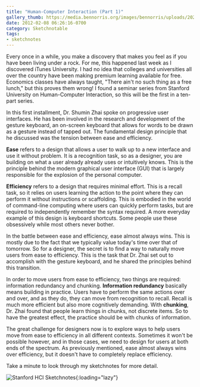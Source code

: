 ```yaml
---
title: "Human-Computer Interaction (Part 1)"
gallery_thumb: https://media.bennorris.org/images/bennorris/uploads/2021/6c17ca55fe.png
date: 2012-02-08 06:26:16-0700
category: Sketchnotable
tags:
- sketchnotes
---
```


Every once in a while, you make a discovery that makes you feel as if you have been living under a rock. For me, this happened last week as I discovered iTunes University. I had no idea that colleges and universities all over the country have been making premium learning available for free. Economics classes have always taught, "There ain't no such thing as a free lunch," but this proves them wrong! I found a seminar series from Stanford University on Human-Computer Interaction, so this will be the first in a ten-part series.

In this first installment, Dr. Shumin Zhai spoke on progressive user interfaces. He has been involved in the research and development of the gesture keyboard, an on-screen keyboard that allows for words to be drawn as a gesture instead of tapped out. The fundamental design principle that he discussed was the tension between ease and efficiency.

<strong>Ease</strong> refers to a design that allows a user to walk up to a new interface and use it without problem. It is a recognition task, so as a designer, you are building on what a user already already uses or intuitively knows. This is the principle behind the modern graphical user interface (GUI) that is largely responsible for the explosion of the personal computer.

<strong>Efficiency</strong> refers to a design that requires minimal effort. This is a recall task, so it relies on users learning the action to the point where they can perform it without instructions or scaffolding. This is embodied in the world of command-line computing where users can quickly perform tasks, but are required to independently remember the syntax required. A more everyday example of this design is keyboard shortcuts. Some people use these obsessively while most others never bother.

In the battle between ease and efficiency, ease almost always wins. This is mostly due to the fact that we typically value today's time over that of tomorrow. So for a designer, the secret is to find a way to naturally move users from ease to efficiency. This is the task that Dr. Zhai set out to accomplish with the gesture keyboard, and he shared the principles behind this transition.

In order to move users from ease to efficiency, two things are required: information redundancy and chunking. <strong>Information redundancy</strong> basically means building in practice. Users have to perform the same actions over and over, and as they do, they can move from recognition to recall. Recall is much more efficient but also more cognitively demanding. With <strong>chunking</strong>, Dr. Zhai found that people learn things in chunks, not discrete items. So to have the greatest effect, the practice should be with chunks of information.

The great challenge for designers now is to explore ways to help users move from ease to efficiency in all different contexts. Sometimes it won't be possible however, and in those cases, we need to design for users at both ends of the spectrum. As previously mentioned, ease almost always wins over efficiency, but it doesn't have to completely replace efficiency.

Take a minute to look through my sketchnotes for more detail.

![Stanford HCI Sketchnotes](https://media.bennorris.org/images/bennorris/uploads/2021/6c17ca55fe.png){:loading="lazy"}
